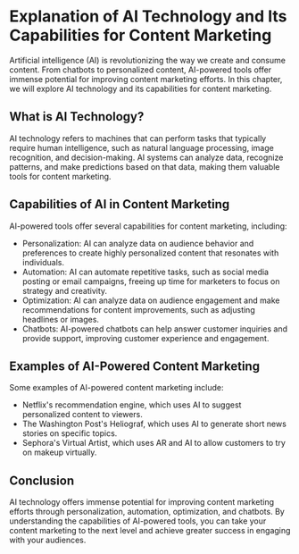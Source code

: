 Explanation of AI Technology and Its Capabilities for Content Marketing
=====================================================================================================================================

Artificial intelligence (AI) is revolutionizing the way we create and consume content. From chatbots to personalized content, AI-powered tools offer immense potential for improving content marketing efforts. In this chapter, we will explore AI technology and its capabilities for content marketing.

What is AI Technology?
----------------------

AI technology refers to machines that can perform tasks that typically require human intelligence, such as natural language processing, image recognition, and decision-making. AI systems can analyze data, recognize patterns, and make predictions based on that data, making them valuable tools for content marketing.

Capabilities of AI in Content Marketing
---------------------------------------

AI-powered tools offer several capabilities for content marketing, including:

* Personalization: AI can analyze data on audience behavior and preferences to create highly personalized content that resonates with individuals.
* Automation: AI can automate repetitive tasks, such as social media posting or email campaigns, freeing up time for marketers to focus on strategy and creativity.
* Optimization: AI can analyze data on audience engagement and make recommendations for content improvements, such as adjusting headlines or images.
* Chatbots: AI-powered chatbots can help answer customer inquiries and provide support, improving customer experience and engagement.

Examples of AI-Powered Content Marketing
----------------------------------------

Some examples of AI-powered content marketing include:

* Netflix's recommendation engine, which uses AI to suggest personalized content to viewers.
* The Washington Post's Heliograf, which uses AI to generate short news stories on specific topics.
* Sephora's Virtual Artist, which uses AR and AI to allow customers to try on makeup virtually.

Conclusion
----------

AI technology offers immense potential for improving content marketing efforts through personalization, automation, optimization, and chatbots. By understanding the capabilities of AI-powered tools, you can take your content marketing to the next level and achieve greater success in engaging with your audiences.
